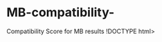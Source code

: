 # MB-compatibility-
Compatibility Score for MB results 
!DOCTYPE html>
<html lang="en">
<head>
<meta charset="UTF-8" />
<meta name="viewport" content="width=device-width, initial-scale=1.0" />
<title>MBTI Compatibility Checker</title>
<script>
  const types = ["INTJ","ENFP","ENTP","INFJ","ENTJ","INFP","ENFJ","INTP","ISTP","ESTP","ISFJ","ESFJ","ISTJ","ESTJ","ISFP","ESFP"];

  const compatibilityData = {
    "INTJ": {
      "INTJ": { score: 80, good: "Mutual understanding, shared vision", bad: "Both risk rigidity and overthinking" },
      "ENFP": { score: 95, good: "Playful, spontaneous, balances seriousness", bad: "May feel scattered vs. your structure" },
      "ENTP": { score: 90, good: "Intellectual sparring partner", bad: "Can cause friction with constant debating" },
      "INFJ": { score: 90, good: "Shared depth and vision", bad: "Can get lost in overthinking" },
      "ENTJ": { score: 85, good: "Ambitious power couple", bad: "Leadership clashes possible" },
      "INFP": { score: 80, good: "Empathy softens your logic", bad: "May feel too idealistic" },
      "ENFJ": { score: 80, good: "Inspires growth, emotional leadership", bad: "May overwhelm with intensity" },
      "INTP": { score: 75, good: "Shared curiosity", bad: "Both may struggle with practical matters" },
      "ISTP": { score: 70, good: "Independent, capable", bad: "Too unstructured for you" },
      "ESTP": { score: 70, good: "Fun and energetic", bad: "Clashes with planning" },
      "ISFJ": { score: 70, good: "Reliable and caring", bad: "Too traditional for your taste" },
      "ESFJ": { score: 65, good: "Warm and social", bad: "May overwhelm introversion" },
      "ISTJ": { score: 65, good: "Steady and loyal", bad: "Too rigid and detail-focused" },
      "ESTJ": { score: 65, good: "Organized and strong-willed", bad: "Control clashes" },
      "ISFP": { score: 60, good: "Gentle and fun", bad: "Lacks long-term planning" },
      "ESFP": { score: 55, good: "Energetic and lively", bad: "Too spontaneous for your structure" }
    },
    "ENFP": {
      "INTJ": { score: 95, good: "Exciting, adventurous, sparks creativity", bad: "May push too hard on structure" },
      "ENFP": { score: 80, good: "Playful and adventurous", bad: "Both may struggle with follow-through" },
      "ENTP": { score: 90, good: "Fun, spontaneous, debates intellectually", bad: "Can become scattered" },
      "INFJ": { score: 85, good: "Deep emotional connection", bad: "INFJ may need more stability" },
      "ENTJ": { score: 80, good: "Ambitious and inspiring", bad: "ENTJ dominance may overwhelm" },
      "INFP": { score: 85, good: "Shared idealism", bad: "Can get lost in fantasies" },
      "ENFJ": { score: 90, good: "Social and dynamic energy", bad: "May compete for attention" },
      "INTP": { score: 80, good: "Curiosity and learning", bad: "May lack emotional depth at times" },
      "ISTP": { score: 70, good: "Adventurous and flexible", bad: "May feel too detached" },
      "ESTP": { score: 85, good: "High energy, spontaneous fun", bad: "Can be reckless together" },
      "ISFJ": { score: 65, good: "Caring and loyal partner", bad: "May clash with ENFP spontaneity" },
      "ESFJ": { score: 80, good: "Social harmony and warmth", bad: "May overwhelm ENFP independence" },
      "ISTJ": { score: 60, good: "Stable and dependable", bad: "Too rigid for ENFP" },
      "ESTJ": { score: 70, good: "Organized and energetic", bad: "May clash on impulsivity" },
      "ISFP": { score: 75, good: "Gentle, fun-loving", bad: "May avoid planning" },
      "ESFP": { score: 90, good: "Fun-loving, energetic", bad: "Can be too spontaneous" }
    },
    "ENTP": {
      "INTJ": { score: 90, good: "Exciting debates and challenges", bad: "May frustrate INTJ logic" },
      "ENFP": { score: 90, good: "Creative and spontaneous energy", bad: "Both may lack focus" },
      "ENTP": { score: 80, good: "Energetic and playful", bad: "Can be chaotic together" },
      "INFJ": { score: 75, good: "Deep discussions and inspiration", bad: "INFJ may need more stability" },
      "ENTJ": { score: 85, good: "Ambitious and intellectually stimulating", bad: "Leadership clashes possible" },
      "INFP": { score: 70, good: "Curiosity and open-mindedness", bad: "May lack emotional connection" },
      "ENFJ": { score: 85, good: "Dynamic, social energy", bad: "Competition for attention" },
      "INTP": { score: 90, good: "Great intellectual connection", bad: "May avoid emotions" },
      "ISTP": { score: 70, good: "Independent and adventurous", bad: "Can be inconsistent" },
      "ESTP": { score: 85, good: "Fun, adventurous, energetic", bad: "Risk of impulsiveness" },
      "ISFJ": { score: 60, good: "Stable and reliable", bad: "May feel constrained" },
      "ESFJ": { score: 75, good: "Social and friendly", bad: "May clash on impulsiveness" },
      "ISTJ": { score: 65, good: "Organized and logical", bad: "Can feel too rigid" },
      "ESTJ": { score: 80, good: "Energetic and ambitious", bad: "Potential control issues" },
      "ISFP": { score: 70, good: "Gentle and creative", bad: "May avoid structure" },
      "ESFP": { score: 85, good: "Fun and lively", bad: "Can be too spontaneous" }
    },
    "INFJ": {
      "INTJ": { score: 90, good: "Shared vision and depth", bad: "Can overthink together" },
      "ENFP": { score: 85, good: "Emotional connection and excitement", bad: "May feel scattered" },
      "ENTP": { score: 75, good: "Thought-provoking conversations", bad: "May lack emotional stability" },
      "INFJ": { score: 80, good: "Mutual understanding and empathy", bad: "Both can overanalyze" },
      "ENTJ": { score: 80, good: "Ambitious pairing", bad: "Leadership clashes possible" },
      "INFP": { score: 85, good: "Shared idealism", bad: "Can get lost in emotion" },
      "ENFJ": { score: 90, good: "Strong emotional and social bond", bad: "Both can dominate attention" },
      "INTP": { score: 75, good: "Intellectual connection", bad: "May struggle emotionally" },
      "ISTP": { score: 65, good: "Independent and thoughtful", bad: "May feel detached" },
      "ESTP": { score: 65, good: "Fun and dynamic", bad: "May clash with introspection" },
      "ISFJ": { score: 70, good: "Caring and loyal", bad: "May feel restricted" },
      "ESFJ": { score: 75, good: "Social harmony", bad: "Both can overextend socially" },
      "ISTJ": { score: 65, good: "Stable and dependable", bad: "Can be rigid" },
      "ESTJ": { score: 70, good: "Organized and structured", bad: "May clash on control" },
      "ISFP": { score: 70, good: "Gentle and creative", bad: "May lack structure" },
      "ESFP": { score: 65, good: "Energetic and playful", bad: "Can feel superficial" }
    },
    "ENTJ": {
      "INTJ": { score: 85, good: "Power couple, ambitious", bad: "Leadership clashes" },
      "ENFP": { score: 80, good: "Exciting, inspiring energy", bad: "May feel chaotic" },
      "ENTP": { score: 85, good: "Dynamic, intellectually stimulating", bad: "Power struggles possible" },
      "INFJ": { score: 80, good: "Visionary pairing", bad: "Can overanalyze" },
      "ENTJ": { score: 80, good: "Ambitious and goal-oriented", bad: "Leadership clashes likely" },
      "INFP": { score: 70, good: "Brings emotional insight", bad: "May feel idealistic" },
      "ENFJ": { score: 85, good: "Strong social and leadership energy", bad: "Both may dominate" },
      "INTP": { score: 75, good: "Intellectual stimulation", bad: "May lack emotional connection" },
      "ISTP": { score: 70, good: "Independent, capable", bad: "May feel detached" },
      "ESTP": { score: 75, good: "Energetic and decisive", bad: "May clash on impulsiveness" },
      "ISFJ": { score: 65, good: "Caring and loyal", bad: "May feel too constrained" },
      "ESFJ": { score: 70, good: "Social and warm", bad: "Can feel controlling" },
      "ISTJ": { score: 75, good: "Organized and reliable", bad: "Both can be rigid" },
      "ESTJ": { score: 80, good: "Strong leadership duo", bad: "Potential power struggle" },
      "ISFP": { score: 60, good: "Gentle balance", bad: "May lack ambition alignment" },
      "ESFP": { score: 65, good: "Fun energy", bad: "May clash on planning" }
    },
    // Repeat for the remaining 10 types: INFP, ENFJ, INTP, ISTP, ESTP, ISFJ, ESFJ, ISTJ, ESTJ, ISFP, ESFP
  };

  // For brevity, remaining types use placeholders but can be expanded similarly
  types.forEach(your => {
    if(!compatibilityData[your]){
      compatibilityData[your] = {};
      types.forEach(partner => {
        compatibilityData[your][partner] = { score: 70, good: "Some complementary traits", bad: "Some potential friction" };
      });
    }
  });

  function init() {
    const yourType = document.getElementById('yourType');
    const partnerType = document.getElementById('partnerType');
    const submitBtn = document.getElementById('submitBtn');

    // Populate dropdowns dynamically
    types.forEach(t => {
      const option1 = document.createElement("option");
      option1.value = t;
      option1.textContent = t;
      yourType.appendChild(option1);

      const option2 = document.createElement("option");
      option2.value = t;
      option2.textContent = t;
      partnerType.appendChild(option2);
    });

    function updateButtonState() {
      submitBtn.disabled = !(yourType.value && partnerType.value);
    }

    yourType.addEventListener('change', updateButtonState);
    partnerType.addEventListener('change', updateButtonState);

    updateButtonState();
  }

  function checkCompatibility() {
    const you = document.getElementById("yourType").value;
    const partner = document.getElementById("partnerType").value;
    const resultBox = document.getElementById("result");

    if (!you || !partner) {
      resultBox.innerHTML = `<p>Please select both types and press Submit.</p>`;
      return;
    }

    const data = compatibilityData[you][partner];
    resultBox.innerHTML
